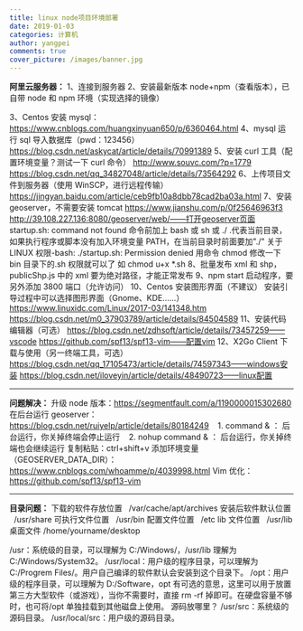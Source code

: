 ```yaml
---
title: linux node项目环境部署
date: 2019-01-03
categories: 计算机
author: yangpei
comments: true
cover_picture: /images/banner.jpg
---
```


**阿里云服务器：**
1、连接到服务器
2、安装最新版本 node+npm（查看版本），已自带 node 和 npm 环境（实现选择的镜像）

<!-- more -->

3、Centos 安装 mysql：https://www.cnblogs.com/huangxinyuan650/p/6360464.html
4、mysql 运行 sql 导入数据库（pwd：123456）
https://blog.csdn.net/askycat/article/details/70991389
5、安装 curl 工具（配置环境变量？测试一下 curl 命令）
http://www.souvc.com/?p=1779
https://blog.csdn.net/qq_34827048/article/details/73564292
6、上传项目文件到服务器（使用 WinSCP，进行远程传输）https://jingyan.baidu.com/article/ceb9fb10a8dbb78cad2ba03a.html
7、安装 geoserver，不需要安装 tomcat
https://www.jianshu.com/p/0f25646963f3
http://39.108.227.136:8080/geoserver/web/——打开geoserver页面
startup.sh: command not found
命令前加上 bash 或 sh 或 ./
.代表当前目录，如果执行程序或脚本没有加入环境变量 PATH，在当前目录时前面要加"./"
关于 LINUX 权限-bash: ./startup.sh: Permission denied
用命令 chmod 修改一下 bin 目录下的.sh 权限就可以了
如 chmod u+x \*.sh
8、批量发布 xml 和 shp，publicShp.js 中的 xml 要为绝对路径，才能正常发布
9、npm start 启动程序，要另外添加 3800 端口（允许访问）
10、Centos 安装图形界面（不建议）
安装引导过程中可以选择图形界面（Gnome、KDE……）
https://www.linuxidc.com/Linux/2017-03/141348.htm
https://blog.csdn.net/m0_37903789/article/details/84504589
11、安装代码编辑器（可选）
https://blog.csdn.net/zdhsoft/article/details/73457259——vscode
https://github.com/spf13/spf13-vim——配置vim
12、X2Go Client 下载与使用（另一终端工具，可选）
https://blog.csdn.net/qq_17105473/article/details/74597343——windows安装
https://blog.csdn.net/iloveyin/article/details/48490723——linux配置

---

**问题解决：**
升级 node 版本：https://segmentfault.com/a/1190000015302680
在后台运行 geoserver：https://blog.csdn.net/ruiyelp/article/details/80184249
   1. command & ： 后台运行，你关掉终端会停止运行
   2. nohup command & ： 后台运行，你关掉终端也会继续运行
复制粘贴：ctrl+shift+v
添加环境变量（GEOSERVER_DATA_DIR）：https://www.cnblogs.com/whoamme/p/4039998.html
Vim 优化：https://github.com/spf13/spf13-vim

---

**目录问题：**
下载的软件存放位置  
/var/cache/apt/archives
安装后软件默认位置  
/usr/share
可执行文件位置  
/usr/bin
配置文件位置  
/etc
lib 文件位置  
/usr/lib
桌面文件
/home/yourname/desktop

/usr：系统级的目录，可以理解为 C:/Windows/，/usr/lib 理解为 C:/Windows/System32。
/usr/local：用户级的程序目录，可以理解为 C:/Progrem Files/。用户自己编译的软件默认会安装到这个目录下。
/opt：用户级的程序目录，可以理解为 D:/Software，opt 有可选的意思，这里可以用于放置第三方大型软件（或游戏），当你不需要时，直接 rm -rf 掉即可。在硬盘容量不够时，也可将/opt 单独挂载到其他磁盘上使用。
源码放哪里？
/usr/src：系统级的源码目录。
/usr/local/src：用户级的源码目录。
